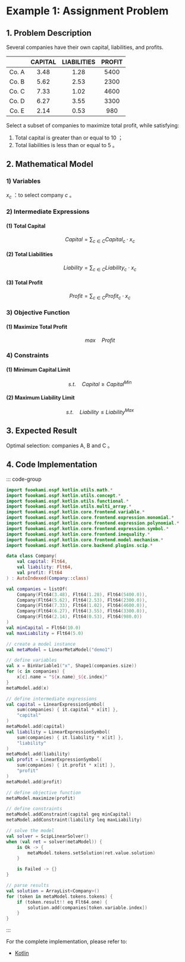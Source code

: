 # Example 1: Assignment Problem

## 1. Problem Description

Several companies have their own capital, liabilities, and profits.

|       | CAPITAL | LIABILITIES | PROFIT |
| :---: | :-----: | :---------: | :----: |
| Co. A | $3.48$  |   $1.28$    | $5400$ |
| Co. B | $5.62$  |   $2.53$    | $2300$ |
| Co. C | $7.33$  |   $1.02$    | $4600$ |
| Co. D | $6.27$  |   $3.55$    | $3300$ |
| Co. E | $2.14$  |   $0.53$    | $980$  |

Select a subset of companies to maximize total profit, while satisfying:

1. Total capital is greater than or equal to $10$ ；
2. Total liabilities is less than or equal to $5$ 。

## 2. Mathematical Model

### 1) Variables

$x_{c}$ ：to select company $c$ 。

### 2) Intermediate Expressions

#### (1) Total Capital

$$
Capital = \sum_{c \in C} Capital_{c} \cdot x_{c}
$$

#### (2) Total Liabilities

$$
Liability = \sum_{c \in C} Liability_{c} \cdot x_{c}
$$

#### (3) Total Profit

$$
Profit = \sum_{c \in C} Profit_{c} \cdot x_{c}
$$

### 3) Objective Function

#### (1) Maximize Total Profit

$$
max \quad Profit
$$

### 4) Constraints

#### (1) Minimum Capital Limit

$$
s.t. \quad Capital \geq Capital^{Min}
$$

#### (2) Maximum Liability Limit

$$
s.t. \quad Liability \leq Liability^{Max}
$$

## 3. Expected Result

Optimal selection: companies A, B and C 。

## 4. Code Implementation

::: code-group

```kotlin
import fuookami.ospf.kotlin.utils.math.*
import fuookami.ospf.kotlin.utils.concept.*
import fuookami.ospf.kotlin.utils.functional.*
import fuookami.ospf.kotlin.utils.multi_array.*
import fuookami.ospf.kotlin.core.frontend.variable.*
import fuookami.ospf.kotlin.core.frontend.expression.monomial.*
import fuookami.ospf.kotlin.core.frontend.expression.polynomial.*
import fuookami.ospf.kotlin.core.frontend.expression.symbol.*
import fuookami.ospf.kotlin.core.frontend.inequality.*
import fuookami.ospf.kotlin.core.frontend.model.mechanism.*
import fuookami.ospf.kotlin.core.backend.plugins.scip.*

data class Company(
    val capital: Flt64,
    val liability: Flt64,
    val profit: Flt64
) : AutoIndexed(Company::class)

val companies = listOf(
    Company(Flt64(3.48), Flt64(1.28), Flt64(5400.0)),
    Company(Flt64(5.62), Flt64(2.53), Flt64(2300.0)),
    Company(Flt64(7.33), Flt64(1.02), Flt64(4600.0)),
    Company(Flt64(6.27), Flt64(3.55), Flt64(3300.0)),
    Company(Flt64(2.14), Flt64(0.53), Flt64(980.0))
)
val minCapital = Flt64(10.0)
val maxLiability = Flt64(5.0)

// create a model instance
val metaModel = LinearMetaModel("demo1")

// define variables
val x = BinVariable1("x", Shape1(companies.size))
for (c in companies) {
    x[c].name = "${x.name}_${c.index}"
}
metaModel.add(x)

// define intermediate expressions
val capital = LinearExpressionSymbol(
    sum(companies) { it.capital * x[it] }, 
    "capital"
)
metaModel.add(capital)
val liability = LinearExpressionSymbol(
    sum(companies) { it.liability * x[it] }, 
    "liability"
)
metaModel.add(liability)
val profit = LinearExpressionSymbol(
    sum(companies) { it.profit * x[it] }, 
    "profit"
)
metaModel.add(profit)

// define objective function
metaModel.maximize(profit)

// define constraints
metaModel.addConstraint(capital geq minCapital)
metaModel.addConstraint(liability leq maxLiability)

// solve the model
val solver = ScipLinearSolver()
when (val ret = solver(metaModel)) {
    is Ok -> {
        metaModel.tokens.setSolution(ret.value.solution)
    }

    is Failed -> {}
}

// parse results
val solution = ArrayList<Company>()
for (token in metaModel.tokens.tokens) {
    if (token.result!! eq Flt64.one) {
        solution.add(companies[token.variable.index])
    }
}
```

:::

For the complete implementation, please refer to:

- [Kotlin](https://github.com/fuookami/ospf/blob/main/examples/ospf-kotlin-example/src/main/fuookami/ospf/kotlin/example/core_demo/Demo1.kt)
